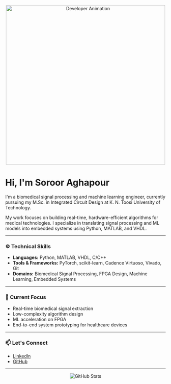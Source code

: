 <!-- GIF: Coding animation -->
<p align="center">
  <img src="https://user-images.githubusercontent.com/113302094/211284885-f4291eef-88a6-48cb-a06e-28c3481a75b0.gif" width="500" alt="Developer Animation" />
</p>

# Hi, I'm Soroor Aghapour

I'm a biomedical signal processing and machine learning engineer, currently pursuing my M.Sc. in Integrated Circuit Design at K. N. Toosi University of Technology.

My work focuses on building real-time, hardware-efficient algorithms for medical technologies. I specialize in translating signal processing and ML models into embedded systems using Python, MATLAB, and VHDL.

---

### ⚙️ Technical Skills

- **Languages:** Python, MATLAB, VHDL, C/C++
- **Tools & Frameworks:** PyTorch, scikit-learn, Cadence Virtuoso, Vivado, Git
- **Domains:** Biomedical Signal Processing, FPGA Design, Machine Learning, Embedded Systems

---

### 📌 Current Focus

- Real-time biomedical signal extraction  
- Low-complexity algorithm design  
- ML acceleration on FPGA  
- End-to-end system prototyping for healthcare devices

---

### 📫 Let's Connect

- [LinkedIn](https://www.linkedin.com/in/soroor-aghapoor)  
- [GitHub](https://github.com/soroor-ag)

---

<p align="center">
  <img src="https://github-readme-stats.vercel.app/api?username=soroor-ag&show_icons=true&theme=default" alt="GitHub Stats" />
</p>
